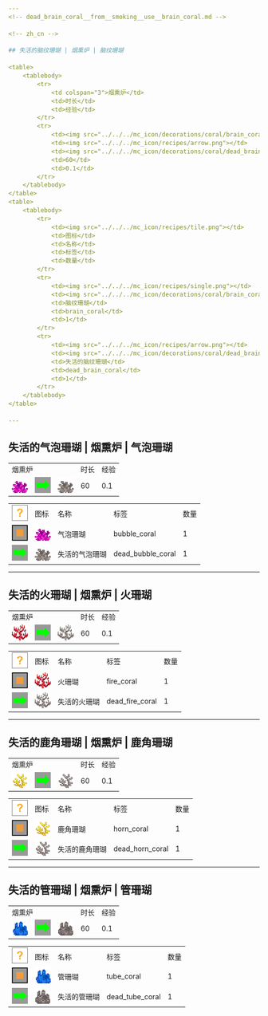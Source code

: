 ```yaml
---
<!-- dead_brain_coral__from__smoking__use__brain_coral.md -->

<!-- zh_cn -->

## 失活的脑纹珊瑚 | 烟熏炉 | 脑纹珊瑚

<table>
	<tablebody>
		<tr>
			<td colspan="3">烟熏炉</td>
			<td>时长</td>
			<td>经验</td>
		</tr>
		<tr>
			<td><img src="../../../mc_icon/decorations/coral/brain_coral.png"></td>
			<td><img src="../../../mc_icon/recipes/arrow.png"></td>
			<td><img src="../../../mc_icon/decorations/coral/dead_brain_coral.png"></td>
			<td>60</td>
			<td>0.1</td>
		</tr>
	</tablebody>
</table>
<table>
	<tablebody>
		<tr>
			<td><img src="../../../mc_icon/recipes/tile.png"></td>
			<td>图标</td>
			<td>名称</td>
			<td>标签</td>
			<td>数量</td>
		</tr>
		<tr>
			<td><img src="../../../mc_icon/recipes/single.png"></td>
			<td><img src="../../../mc_icon/decorations/coral/brain_coral.png"></td>
			<td>脑纹珊瑚</td>
			<td>brain_coral</td>
			<td>1</td>
		</tr>
		<tr>
			<td><img src="../../../mc_icon/recipes/arrow.png"></td>
			<td><img src="../../../mc_icon/decorations/coral/dead_brain_coral.png"></td>
			<td>失活的脑纹珊瑚</td>
			<td>dead_brain_coral</td>
			<td>1</td>
		</tr>
	</tablebody>
</table>

---
```

<!-- dead_bubble_coral__from__smoking__use__bubble_coral.md -->

<!-- zh_cn -->

## 失活的气泡珊瑚 | 烟熏炉 | 气泡珊瑚

<table>
	<tablebody>
		<tr>
			<td colspan="3">烟熏炉</td>
			<td>时长</td>
			<td>经验</td>
		</tr>
		<tr>
			<td><img src="../../../mc_icon/decorations/coral/bubble_coral.png"></td>
			<td><img src="../../../mc_icon/recipes/arrow.png"></td>
			<td><img src="../../../mc_icon/decorations/coral/dead_bubble_coral.png"></td>
			<td>60</td>
			<td>0.1</td>
		</tr>
	</tablebody>
</table>
<table>
	<tablebody>
		<tr>
			<td><img src="../../../mc_icon/recipes/tile.png"></td>
			<td>图标</td>
			<td>名称</td>
			<td>标签</td>
			<td>数量</td>
		</tr>
		<tr>
			<td><img src="../../../mc_icon/recipes/single.png"></td>
			<td><img src="../../../mc_icon/decorations/coral/bubble_coral.png"></td>
			<td>气泡珊瑚</td>
			<td>bubble_coral</td>
			<td>1</td>
		</tr>
		<tr>
			<td><img src="../../../mc_icon/recipes/arrow.png"></td>
			<td><img src="../../../mc_icon/decorations/coral/dead_bubble_coral.png"></td>
			<td>失活的气泡珊瑚</td>
			<td>dead_bubble_coral</td>
			<td>1</td>
		</tr>
	</tablebody>
</table>

---
<!-- dead_fire_coral__from__smoking__use__fire_coral.md -->

<!-- zh_cn -->

## 失活的火珊瑚 | 烟熏炉 | 火珊瑚

<table>
	<tablebody>
		<tr>
			<td colspan="3">烟熏炉</td>
			<td>时长</td>
			<td>经验</td>
		</tr>
		<tr>
			<td><img src="../../../mc_icon/decorations/coral/fire_coral.png"></td>
			<td><img src="../../../mc_icon/recipes/arrow.png"></td>
			<td><img src="../../../mc_icon/decorations/coral/dead_fire_coral.png"></td>
			<td>60</td>
			<td>0.1</td>
		</tr>
	</tablebody>
</table>
<table>
	<tablebody>
		<tr>
			<td><img src="../../../mc_icon/recipes/tile.png"></td>
			<td>图标</td>
			<td>名称</td>
			<td>标签</td>
			<td>数量</td>
		</tr>
		<tr>
			<td><img src="../../../mc_icon/recipes/single.png"></td>
			<td><img src="../../../mc_icon/decorations/coral/fire_coral.png"></td>
			<td>火珊瑚</td>
			<td>fire_coral</td>
			<td>1</td>
		</tr>
		<tr>
			<td><img src="../../../mc_icon/recipes/arrow.png"></td>
			<td><img src="../../../mc_icon/decorations/coral/dead_fire_coral.png"></td>
			<td>失活的火珊瑚</td>
			<td>dead_fire_coral</td>
			<td>1</td>
		</tr>
	</tablebody>
</table>

---
<!-- dead_horn_coral__from__smoking__use__horn_coral.md -->

<!-- zh_cn -->

## 失活的鹿角珊瑚 | 烟熏炉 | 鹿角珊瑚

<table>
	<tablebody>
		<tr>
			<td colspan="3">烟熏炉</td>
			<td>时长</td>
			<td>经验</td>
		</tr>
		<tr>
			<td><img src="../../../mc_icon/decorations/coral/horn_coral.png"></td>
			<td><img src="../../../mc_icon/recipes/arrow.png"></td>
			<td><img src="../../../mc_icon/decorations/coral/dead_horn_coral.png"></td>
			<td>60</td>
			<td>0.1</td>
		</tr>
	</tablebody>
</table>
<table>
	<tablebody>
		<tr>
			<td><img src="../../../mc_icon/recipes/tile.png"></td>
			<td>图标</td>
			<td>名称</td>
			<td>标签</td>
			<td>数量</td>
		</tr>
		<tr>
			<td><img src="../../../mc_icon/recipes/single.png"></td>
			<td><img src="../../../mc_icon/decorations/coral/horn_coral.png"></td>
			<td>鹿角珊瑚</td>
			<td>horn_coral</td>
			<td>1</td>
		</tr>
		<tr>
			<td><img src="../../../mc_icon/recipes/arrow.png"></td>
			<td><img src="../../../mc_icon/decorations/coral/dead_horn_coral.png"></td>
			<td>失活的鹿角珊瑚</td>
			<td>dead_horn_coral</td>
			<td>1</td>
		</tr>
	</tablebody>
</table>

---
<!-- dead_tube_coral__from__smoking__use__tube_coral.md -->

<!-- zh_cn -->

## 失活的管珊瑚 | 烟熏炉 | 管珊瑚

<table>
	<tablebody>
		<tr>
			<td colspan="3">烟熏炉</td>
			<td>时长</td>
			<td>经验</td>
		</tr>
		<tr>
			<td><img src="../../../mc_icon/decorations/coral/tube_coral.png"></td>
			<td><img src="../../../mc_icon/recipes/arrow.png"></td>
			<td><img src="../../../mc_icon/decorations/coral/dead_tube_coral.png"></td>
			<td>60</td>
			<td>0.1</td>
		</tr>
	</tablebody>
</table>
<table>
	<tablebody>
		<tr>
			<td><img src="../../../mc_icon/recipes/tile.png"></td>
			<td>图标</td>
			<td>名称</td>
			<td>标签</td>
			<td>数量</td>
		</tr>
		<tr>
			<td><img src="../../../mc_icon/recipes/single.png"></td>
			<td><img src="../../../mc_icon/decorations/coral/tube_coral.png"></td>
			<td>管珊瑚</td>
			<td>tube_coral</td>
			<td>1</td>
		</tr>
		<tr>
			<td><img src="../../../mc_icon/recipes/arrow.png"></td>
			<td><img src="../../../mc_icon/decorations/coral/dead_tube_coral.png"></td>
			<td>失活的管珊瑚</td>
			<td>dead_tube_coral</td>
			<td>1</td>
		</tr>
	</tablebody>
</table>

